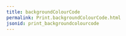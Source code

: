 ```yaml
---
title: backgroundColourCode
permalink: Print.backgroundColourCode.html
jsonid: print_backgroundcolourcode
---
```

